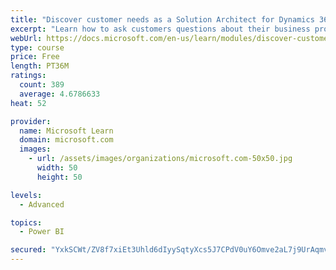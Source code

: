 ```yaml
---
title: "Discover customer needs as a Solution Architect for Dynamics 365 and Power Platform"
excerpt: "Learn how to ask customers questions about their business processes and feature requirements to create a viable solution."
webUrl: https://docs.microsoft.com/en-us/learn/modules/discover-customer-needs/
type: course
price: Free
length: PT36M
ratings:
  count: 389
  average: 4.6786633
heat: 52

provider:
  name: Microsoft Learn
  domain: microsoft.com
  images:
    - url: /assets/images/organizations/microsoft.com-50x50.jpg
      width: 50
      height: 50

levels:
  - Advanced

topics:
  - Power BI

secured: "YxkSCWt/ZV8f7xiEt3Uhld6dIyySqtyXcs5J7CPdV0uY6Omve2aL7j9UrAqmvetkqtItBT/3+L9vdtpdMkNMubJJqB4OJ5wwDY5t5q3xVj/WDgS+9B/76+RAUJulD3rZ1HhBw2jKt5TP63nRmVncLZLSpZa1HMhLjAdT/HwT+JpLo4Hb9dueKPGH+0Gt+BfhS5X1HLob1BAzWGBL6C68BHG1gyCrDmT8c6pK07TIwHAAcVssSypJj8Nua2P/1WbCiuJPC6yRSmys5VcqgFD8jb1j94336oz4Szkp7PanAWpERr/eFTSzBxrlfBEziHzvPG3WAWR6yxhoKrOEqLe2n1P8yxuqZWw2MZ6CU2kiTnlbQ0H/iw+O+uMG2vSPmknZtHlMCDJ81OSk9ylhiIik8jpYuvnWuXM0cYgK6PTvRac=;Z5F2GRsLzl8TrEDc4TKHkA=="
---
```


